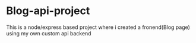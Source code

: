 # Blog-api-project
This is a node/express based project where i created a fronend(Blog page) using my own custom api backend
